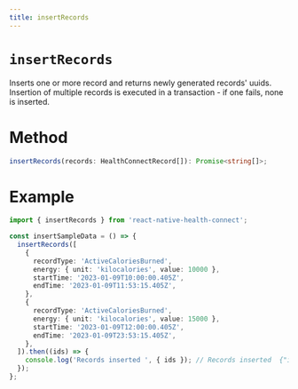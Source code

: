 ```yaml
---
title: insertRecords
---
```


# `insertRecords`

Inserts one or more record and returns newly generated records' uuids. Insertion of multiple records is executed in a transaction - if one fails, none is inserted.

# Method

```ts
insertRecords(records: HealthConnectRecord[]): Promise<string[]>;
```

# Example

```ts
import { insertRecords } from 'react-native-health-connect';

const insertSampleData = () => {
  insertRecords([
    {
      recordType: 'ActiveCaloriesBurned',
      energy: { unit: 'kilocalories', value: 10000 },
      startTime: '2023-01-09T10:00:00.405Z',
      endTime: '2023-01-09T11:53:15.405Z',
    },
    {
      recordType: 'ActiveCaloriesBurned',
      energy: { unit: 'kilocalories', value: 15000 },
      startTime: '2023-01-09T12:00:00.405Z',
      endTime: '2023-01-09T23:53:15.405Z',
    },
  ]).then((ids) => {
    console.log('Records inserted ', { ids }); // Records inserted  {"ids": ["06bef46e-9383-4cc1-94b6-07a5045b764a", "a7bdea65-86ce-4eb2-a9ef-a87e6a7d9df2"]}
  });
};
```
